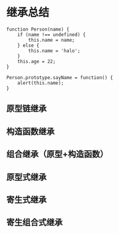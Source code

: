 # 继承总结

```
function Person(name) {
	if (name !== undefined) {
		this.name = name;
	} else {
		this.name = 'halo';
	}
	this.age = 22;
}

Person.prototype.sayName = function() {
	alert(this.name);
}
```

## 原型链继承

## 构造函数继承

## 组合继承（原型+构造函数）

## 原型式继承

## 寄生式继承

## 寄生组合式继承
